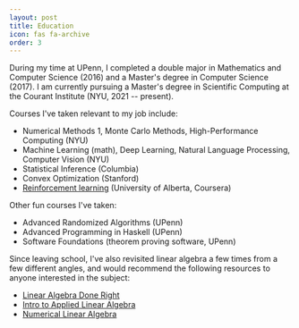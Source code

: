 ```yaml
---
layout: post
title: Education
icon: fas fa-archive
order: 3
---
```


During my time at UPenn, I completed a double major in Mathematics and Computer Science (2016)
and a Master's degree in Computer Science (2017). I am currently pursuing a Master's degree in
Scientific Computing at the Courant Institute (NYU, 2021 -- present).

Courses I've taken relevant to my job include:
* Numerical Methods 1, Monte Carlo Methods, High-Performance Computing (NYU)
* Machine Learning (math), Deep Learning, Natural Language Processing, Computer Vision (NYU)
* Statistical Inference (Columbia)
* Convex Optimization (Stanford)
* [Reinforcement learning](https://www.coursera.org/specializations/reinforcement-learning) (University of Alberta, Coursera)

Other fun courses I've taken:
* Advanced Randomized Algorithms (UPenn)
* Advanced Programming in Haskell (UPenn)
* Software Foundations (theorem proving software, UPenn)

Since leaving school, I've also revisited linear algebra a few times from a few different angles,
and would recommend the following resources to anyone interested in the subject:
* [Linear Algebra Done Right](https://zhangyk8.github.io/teaching/file_spring2018/linear_algebra_done_right.pdf)
* [Intro to Applied Linear Algebra](http://vmls-book.stanford.edu/)
* [Numerical Linear Algebra](https://www.amazon.com/Numerical-Linear-Algebra-Lloyd-Trefethen/dp/0898713617)
